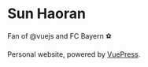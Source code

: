 # Sun Haoran

Fan of @vuejs and FC Bayern ⚽️

Personal website, powered by [VuePress](https://vuepress.vuejs.org/).
